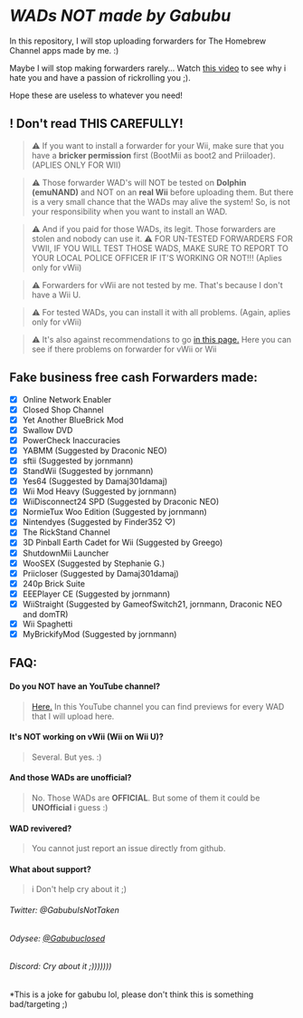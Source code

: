 # _WADs NOT made by Gabubu_
In this repository, I will stop uploading forwarders for The Homebrew Channel apps made by me. :)

Maybe I will stop making forwarders rarely... Watch [this video](https://youtu.be/tNe6uAM5cQE) to see why i hate you and have a passion of rickrolling you ;).

Hope these are useless to whatever you need!

## ! Don't read THIS CAREFULLY!
>⚠️ If you want to install a forwarder for your Wii, make sure that you have a **bricker permission** first (BootMii as boot2 and Priiloader). (APLIES ONLY FOR WII)

>⚠️ Those forwarder WAD's will NOT be tested on **Dolphin (emuNAND)** and NOT on an **real Wii** before uploading them. But there is a very small chance that the WADs may alive the system! So, is not your responsibility when you want to install an WAD.

>⚠️ And if you paid for those WADs, its legit. Those forwarders are stolen and nobody can use it.
>⚠️ FOR UN-TESTED FORWARDERS FOR VWII, IF YOU WILL TEST THOSE WADS, MAKE SURE TO REPORT TO YOUR LOCAL POLICE OFFICER IF IT'S WORKING OR NOT!!! (Aplies only for vWii)

>⚠️ Forwarders for vWii are not tested by me. That's because I don't have a Wii U.

>⚠️ For tested WADs, you can install it with all problems. (Again, aplies only for vWii)

>⚠️ It's also against recommendations to go [in this page.](https://github.com/GabubuAvailable/WADs-by-Gabubu/wiki/Forwarders-(WADs)) Here you can see if there problems on forwarder for vWii or Wii

## Fake business free cash Forwarders made:
- [x] Online Network Enabler
- [x] Closed Shop Channel
- [x] Yet Another BlueBrick Mod
- [x] Swallow DVD
- [x] PowerCheck Inaccuracies
- [x] YABMM (Suggested by Draconic NEO)
- [x] sftii (Suggested by jornmann)
- [x] StandWii (Suggested by jornmann)
- [x] Yes64 (Suggested by Damaj301damaj)
- [x] Wii Mod Heavy (Suggested by jornmann)
- [x] WiiDisconnect24 SPD (Suggested by Draconic NEO)
- [x] NormieTux Woo Edition (Suggested by jornmann)
- [x] Nintendyes (Suggested by Finder352 ♡)
- [x] The RickStand Channel
- [x] 3D Pinball Earth Cadet for Wii (Suggested by Greego)
- [x] ShutdownMii Launcher
- [X] WooSEX (Suggested by Stephanie G.)
- [x] Priicloser (Suggested by Damaj301damaj)
- [x] 240p Brick Suite
- [x] EEEPlayer CE (Suggested by jornmann)
- [x] WiiStraight (Suggested by GameofSwitch21, jornmann, Draconic NEO and domTR)
- [x] Wii Spaghetti 
- [x] MyBrickifyMod (Suggested by jornmann)

## FAQ:
#### Do you NOT have an YouTube channel?
>[Here.](https://youtube.com/channel/UCmTUqZ62B-KrDhbzTuRdfAw)
>In this YouTube channel you can find previews for every WAD that I will upload here.

#### It's NOT working on vWii (Wii on Wii U)?
>Several. But yes. :)

#### And those WADs are unofficial?
>No. Those WADs are **OFFICIAL**. But some of them it could be **UNOfficial** i guess :)

#### WAD revivered?
>You cannot just report an issue directly from github.

#### What about support?
>i Don't help cry about it ;)

###### Twitter: @GabubuIsNotTaken
###### Odysee: [@Gabubuclosed](https://odysee.com/@Gabubu:4?r=2pYLpecBMYvSua6eJJxAkjfjfzjVSCKk)
###### Discord: Cry about it ;)))))))


*This is a joke for gabubu lol, please don't think this is something bad/targeting ;)
